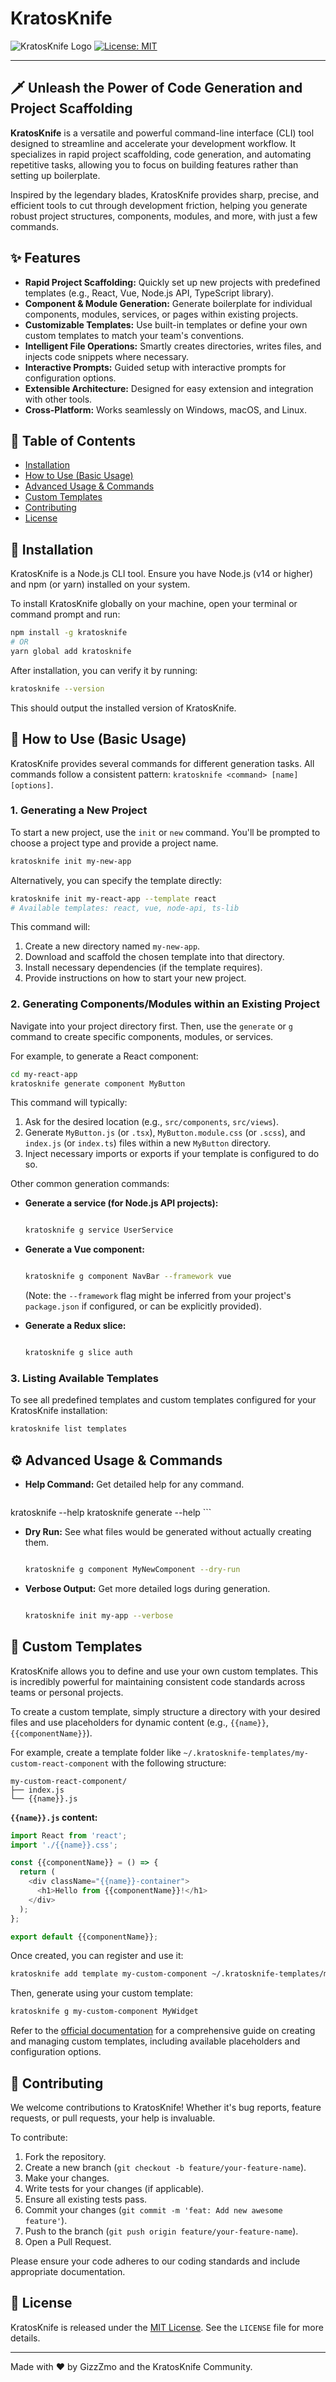 # KratosKnife

![KratosKnife Logo](https://img.shields.io/badge/Kratos-Knife-red.svg)
[![License: MIT](https://img.shields.io/badge/License-MIT-yellow.svg)](https://opensource.org/licenses/MIT)

--- 

## 🗡️ Unleash the Power of Code Generation and Project Scaffolding

**KratosKnife** is a versatile and powerful command-line interface (CLI) tool designed to streamline and accelerate your development workflow. It specializes in rapid project scaffolding, code generation, and automating repetitive tasks, allowing you to focus on building features rather than setting up boilerplate.

Inspired by the legendary blades, KratosKnife provides sharp, precise, and efficient tools to cut through development friction, helping you generate robust project structures, components, modules, and more, with just a few commands.

## ✨ Features

*   **Rapid Project Scaffolding:** Quickly set up new projects with predefined templates (e.g., React, Vue, Node.js API, TypeScript library).
*   **Component & Module Generation:** Generate boilerplate for individual components, modules, services, or pages within existing projects.
*   **Customizable Templates:** Use built-in templates or define your own custom templates to match your team's conventions.
*   **Intelligent File Operations:** Smartly creates directories, writes files, and injects code snippets where necessary.
*   **Interactive Prompts:** Guided setup with interactive prompts for configuration options.
*   **Extensible Architecture:** Designed for easy extension and integration with other tools.
*   **Cross-Platform:** Works seamlessly on Windows, macOS, and Linux.

## 📖 Table of Contents

*   [Installation](#-installation)
*   [How to Use (Basic Usage)](#-how-to-use-basic-usage)
*   [Advanced Usage & Commands](#-advanced-usage--commands)
*   [Custom Templates](#-custom-templates)
*   [Contributing](#-contributing)
*   [License](#-license)

## 🚀 Installation

KratosKnife is a Node.js CLI tool. Ensure you have Node.js (v14 or higher) and npm (or yarn) installed on your system.

To install KratosKnife globally on your machine, open your terminal or command prompt and run:

```bash
npm install -g kratosknife
# OR
yarn global add kratosknife
```

After installation, you can verify it by running:

```bash
kratosknife --version
```

This should output the installed version of KratosKnife.

## 🔪 How to Use (Basic Usage)

KratosKnife provides several commands for different generation tasks. All commands follow a consistent pattern: `kratosknife <command> [name] [options]`.

### 1. Generating a New Project

To start a new project, use the `init` or `new` command. You'll be prompted to choose a project type and provide a project name.

```bash
kratosknife init my-new-app
```

Alternatively, you can specify the template directly:

```bash
kratosknife init my-react-app --template react
# Available templates: react, vue, node-api, ts-lib
```

This command will:
1.  Create a new directory named `my-new-app`.
2.  Download and scaffold the chosen template into that directory.
3.  Install necessary dependencies (if the template requires).
4.  Provide instructions on how to start your new project.

### 2. Generating Components/Modules within an Existing Project

Navigate into your project directory first. Then, use the `generate` or `g` command to create specific components, modules, or services.

For example, to generate a React component:

```bash
cd my-react-app
kratosknife generate component MyButton
```

This command will typically:
1.  Ask for the desired location (e.g., `src/components`, `src/views`).
2.  Generate `MyButton.js` (or `.tsx`), `MyButton.module.css` (or `.scss`), and `index.js` (or `index.ts`) files within a new `MyButton` directory.
3.  Inject necessary imports or exports if your template is configured to do so.

Other common generation commands:

*   **Generate a service (for Node.js API projects):**
    ```bash

    kratosknife g service UserService
    ```

*   **Generate a Vue component:**
    ```bash

    kratosknife g component NavBar --framework vue
    ```
    (Note: the `--framework` flag might be inferred from your project's `package.json` if configured, or can be explicitly provided).

*   **Generate a Redux slice:**
    ```bash

    kratosknife g slice auth
    ```

### 3. Listing Available Templates

To see all predefined templates and custom templates configured for your KratosKnife installation:

```bash
kratosknife list templates
```

## ⚙️ Advanced Usage & Commands

*   **Help Command:** Get detailed help for any command.
    ```bash
kratosknife --help
kratosknife generate --help
    ```

*   **Dry Run:** See what files would be generated without actually creating them.
    ```bash

    kratosknife g component MyNewComponent --dry-run
    ```

*   **Verbose Output:** Get more detailed logs during generation.
    ```bash

    kratosknife init my-app --verbose
    ```

## 📝 Custom Templates

KratosKnife allows you to define and use your own custom templates. This is incredibly powerful for maintaining consistent code standards across teams or personal projects.

To create a custom template, simply structure a directory with your desired files and use placeholders for dynamic content (e.g., `{{name}}`, `{{componentName}}`).

For example, create a template folder like `~/.kratosknife-templates/my-custom-react-component` with the following structure:

```
my-custom-react-component/
├── index.js
└── {{name}}.js
```

**`{{name}}.js` content:**

```javascript
import React from 'react';
import './{{name}}.css';

const {{componentName}} = () => {
  return (
    <div className="{{name}}-container">
      <h1>Hello from {{componentName}}!</h1>
    </div>
  );
};

export default {{componentName}};
```

Once created, you can register and use it:

```bash
kratosknife add template my-custom-component ~/.kratosknife-templates/my-custom-react-component
```

Then, generate using your custom template:

```bash
kratosknife g my-custom-component MyWidget
```

Refer to the [official documentation](link-to-docs) for a comprehensive guide on creating and managing custom templates, including available placeholders and configuration options.

## 🙌 Contributing

We welcome contributions to KratosKnife! Whether it's bug reports, feature requests, or pull requests, your help is invaluable.

To contribute:
1.  Fork the repository.
2.  Create a new branch (`git checkout -b feature/your-feature-name`).
3.  Make your changes.
4.  Write tests for your changes (if applicable).
5.  Ensure all existing tests pass.
6.  Commit your changes (`git commit -m 'feat: Add new awesome feature'`).
7.  Push to the branch (`git push origin feature/your-feature-name`).
8.  Open a Pull Request.

Please ensure your code adheres to our coding standards and include appropriate documentation.

## 📜 License

KratosKnife is released under the [MIT License](https://opensource.org/licenses/MIT). See the `LICENSE` file for more details.

--- 

Made with ❤️ by GizzZmo and the KratosKnife Community.
